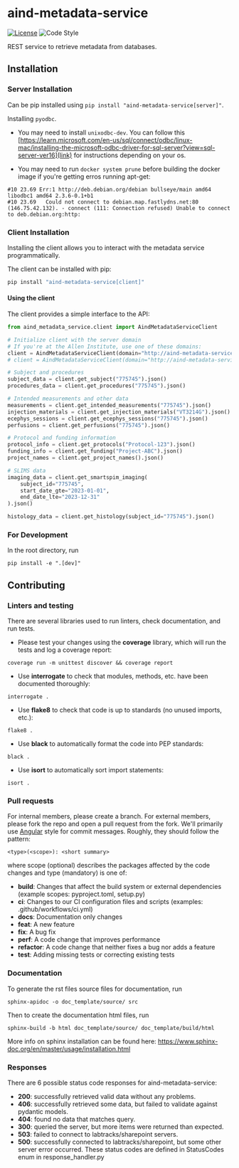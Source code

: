 # aind-metadata-service

[![License](https://img.shields.io/badge/license-MIT-brightgreen)](LICENSE)
![Code Style](https://img.shields.io/badge/code%20style-black-black)

REST service to retrieve metadata from databases.

## Installation

### Server Installation

Can be pip installed using `pip install "aind-metadata-service[server]"`.

Installing `pyodbc`.
- You may need to install `unixodbc-dev`. You can follow this [https://learn.microsoft.com/en-us/sql/connect/odbc/linux-mac/installing-the-microsoft-odbc-driver-for-sql-server?view=sql-server-ver16](link) for instructions depending on your os.

- You may need to run `docker system prune` before building the docker image if you're getting erros running apt-get:
```
#10 23.69 Err:1 http://deb.debian.org/debian bullseye/main amd64 libodbc1 amd64 2.3.6-0.1+b1
#10 23.69   Could not connect to debian.map.fastlydns.net:80 (146.75.42.132). - connect (111: Connection refused) Unable to connect to deb.debian.org:http:

```

### Client Installation

Installing the client allows you to interact with the metadata service programmatically.

The client can be installed with pip:

```bash
pip install "aind-metadata-service[client]"
```

#### Using the client

The client provides a simple interface to the API:

```python
from aind_metadata_service.client import AindMetadataServiceClient

# Initialize client with the server domain
# If you're at the Allen Institute, use one of these domains:
client = AindMetadataServiceClient(domain="http://aind-metadata-service")  # production
# client = AindMetadataServiceClient(domain="http://aind-metadata-service-dev")  # development

# Subject and procedures
subject_data = client.get_subject("775745").json()
procedures_data = client.get_procedures("775745").json()

# Intended measurements and other data
measurements = client.get_intended_measurements("775745").json()
injection_materials = client.get_injection_materials("VT3214G").json()
ecephys_sessions = client.get_ecephys_sessions("775745").json()
perfusions = client.get_perfusions("775745").json()

# Protocol and funding information 
protocol_info = client.get_protocols("Protocol-123").json()
funding_info = client.get_funding("Project-ABC").json()
project_names = client.get_project_names().json()

# SLIMS data
imaging_data = client.get_smartspim_imaging(
    subject_id="775745",
    start_date_gte="2023-01-01",
    end_date_lte="2023-12-31"
).json()

histology_data = client.get_histology(subject_id="775745").json()
```

### For Development

In the root directory, run
```
pip install -e ".[dev]"
```

## Contributing

### Linters and testing

There are several libraries used to run linters, check documentation, and run tests.

- Please test your changes using the **coverage** library, which will run the tests and log a coverage report:

```
coverage run -m unittest discover && coverage report
```

- Use **interrogate** to check that modules, methods, etc. have been documented thoroughly:

```
interrogate .
```

- Use **flake8** to check that code is up to standards (no unused imports, etc.):
```
flake8 .
```

- Use **black** to automatically format the code into PEP standards:
```
black .
```

- Use **isort** to automatically sort import statements:
```
isort .
```

### Pull requests

For internal members, please create a branch. For external members, please fork the repo and open a pull request from the fork. We'll primarily use [Angular](https://github.com/angular/angular/blob/main/CONTRIBUTING.md#commit) style for commit messages. Roughly, they should follow the pattern:
```
<type>(<scope>): <short summary>
```

where scope (optional) describes the packages affected by the code changes and type (mandatory) is one of:

- **build**: Changes that affect the build system or external dependencies (example scopes: pyproject.toml, setup.py)
- **ci**: Changes to our CI configuration files and scripts (examples: .github/workflows/ci.yml)
- **docs**: Documentation only changes
- **feat**: A new feature
- **fix**: A bug fix
- **perf**: A code change that improves performance
- **refactor**: A code change that neither fixes a bug nor adds a feature
- **test**: Adding missing tests or correcting existing tests

### Documentation
To generate the rst files source files for documentation, run
```
sphinx-apidoc -o doc_template/source/ src 
```
Then to create the documentation html files, run
```
sphinx-build -b html doc_template/source/ doc_template/build/html
```
More info on sphinx installation can be found here: https://www.sphinx-doc.org/en/master/usage/installation.html

### Responses
There are 6 possible status code responses for aind-metadata-service:
- **200**: successfully retrieved valid data without any problems. 
- **406**: successfully retrieved some data, but failed to validate against pydantic models.
- **404**: found no data that matches query.
- **300**: queried the server, but more items were returned than expected.
- **503**: failed to connect to labtracks/sharepoint servers.
- **500**: successfully connected to labtracks/sharepoint, but some other server error occurred.
These status codes are defined in StatusCodes enum in response_handler.py

